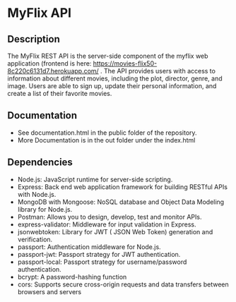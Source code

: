 # MyFlix API
## Description
The MyFlix REST API is the server-side component of the myflix web application (frontend is here: https://movies-flix50-8c220c6131d7.herokuapp.com/ . 
The API provides users with access to information about different movies, including the plot, director, genre, and image. Users are able to sign up, update their personal information, and create a list of their favorite movies.

## Documentation
- See documentation.html in the public folder of the repository.
- More Documentation is in the out folder under the index.html

## Dependencies
* Node.js: JavaScript runtime for server-side scripting.
* Express: Back end web application framework for building RESTful APIs with Node.js.
* MongoDB with Mongoose: NoSQL database and Object Data Modeling library for Node.js.
* Postman: Allows you to design, develop, test and monitor APIs.
* express-validator: Middleware for input validation in Express.
* jsonwebtoken: Library for JWT ( JSON Web Token) generation and verification.
* passport: Authentication middleware for Node.js.
* passport-jwt: Passport strategy for JWT authentication.
* passport-local: Passport strategy for username/password authentication.
* bcrypt: A password-hashing function
* cors: Supports secure cross-origin requests and data transfers between browsers and servers
